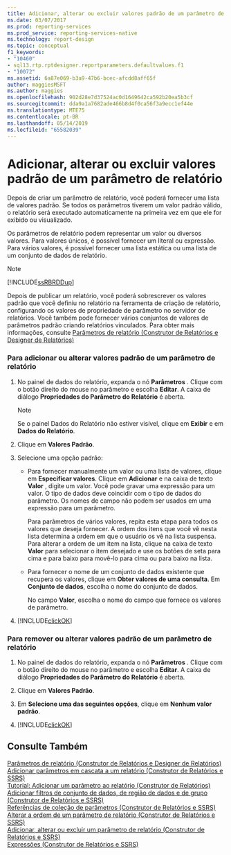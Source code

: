 ```yaml
---
title: Adicionar, alterar ou excluir valores padrão de um parâmetro de relatório | Microsoft Docs
ms.date: 03/07/2017
ms.prod: reporting-services
ms.prod_service: reporting-services-native
ms.technology: report-design
ms.topic: conceptual
f1_keywords:
- "10460"
- sql13.rtp.rptdesigner.reportparameters.defaultvalues.f1
- "10072"
ms.assetid: 6a87e069-b3a9-47b6-bcec-afcdd8aff65f
author: maggiesMSFT
ms.author: maggies
ms.openlocfilehash: 902d28e7d37524ac0d1649642ca592b20ea5b3cf
ms.sourcegitcommit: dda9a1a7682ade466b8d4f0ca56f3a9ecc1ef44e
ms.translationtype: MTE75
ms.contentlocale: pt-BR
ms.lasthandoff: 05/14/2019
ms.locfileid: "65582039"
---
```

# <a name="add-change-or-delete-default-values-for-a-report-parameter"></a>Adicionar, alterar ou excluir valores padrão de um parâmetro de relatório
  Depois de criar um parâmetro de relatório, você poderá fornecer uma lista de valores padrão. Se todos os parâmetros tiverem um valor padrão válido, o relatório será executado automaticamente na primeira vez em que ele for exibido ou visualizado.  
  
 Os parâmetros de relatório podem representar um valor ou diversos valores. Para valores únicos, é possível fornecer um literal ou expressão. Para vários valores, é possível fornecer uma lista estática ou uma lista de um conjunto de dados de relatório.  
  
> [!NOTE]  
>  [!INCLUDE[ssRBRDDup](../../includes/ssrbrddup-md.md)]  
  
 Depois de publicar um relatório, você poderá sobrescrever os valores padrão que você definiu no relatório na ferramenta de criação de relatório, configurando os valores de propriedade de parâmetro no servidor de relatórios. Você também pode fornecer vários conjuntos de valores de parâmetros padrão criando relatórios vinculados. Para obter mais informações, consulte  [Parâmetros de relatório &#40;Construtor de Relatórios e Designer de Relatórios&#41;](../../reporting-services/report-design/report-parameters-report-builder-and-report-designer.md)  
  
### <a name="to-add-or-change-the-default-values-for-a-report-parameter"></a>Para adicionar ou alterar valores padrão de um parâmetro de relatório  
  
1.  No painel de dados do relatório, expanda o nó **Parâmetros** . Clique com o botão direito do mouse no parâmetro e escolha **Editar**. A caixa de diálogo **Propriedades do Parâmetro do Relatório** é aberta.  
  
    > [!NOTE]  
    >  Se o painel Dados do Relatório não estiver visível, clique em **Exibir** e em **Dados do Relatório**.  
  
2.  Clique em **Valores Padrão**.  
  
3.  Selecione uma opção padrão:  
  
    -   Para fornecer manualmente um valor ou uma lista de valores, clique em **Especificar valores**. Clique em **Adicionar** e na caixa de texto **Valor** , digite um valor. Você pode gravar uma expressão para um valor. O tipo de dados deve coincidir com o tipo de dados do parâmetro. Os nomes de campo não podem ser usados em uma expressão para um parâmetro.  
  
         Para parâmetros de vários valores, repita esta etapa para todos os valores que deseja fornecer. A ordem dos itens que você vê nesta lista determina a ordem em que o usuário os vê na lista suspensa. Para alterar a ordem de um item na lista, clique na caixa de texto **Valor** para selecionar o item desejado e use os botões de seta para cima e para baixo para movê-lo para cima ou para baixo na lista.  
  
    -   Para fornecer o nome de um conjunto de dados existente que recupera os valores, clique em **Obter valores de uma consulta**. Em **Conjunto de dados**, escolha o nome do conjunto de dados.  
  
         No campo **Valor**, escolha o nome do campo que fornece os valores de parâmetro.  
  
4.  [!INCLUDE[clickOK](../../includes/clickok-md.md)]  
  
### <a name="to-remove-the-default-values-for-a-report-parameter"></a>Para remover ou alterar valores padrão de um parâmetro de relatório  
  
1.  No painel de dados do relatório, expanda o nó **Parâmetros** . Clique com o botão direito do mouse no parâmetro e escolha **Editar**. A caixa de diálogo **Propriedades do Parâmetro do Relatório** é aberta.  
  
2.  Clique em **Valores Padrão**.  
  
3.  Em **Selecione uma das seguintes opções**, clique em **Nenhum valor padrão**.  
  
4.  [!INCLUDE[clickOK](../../includes/clickok-md.md)]  
  
## <a name="see-also"></a>Consulte Também  
 [Parâmetros de relatório &#40;Construtor de Relatórios e Designer de Relatórios&#41;](../../reporting-services/report-design/report-parameters-report-builder-and-report-designer.md)   
 [Adicionar parâmetros em cascata a um relatório &#40;Construtor de Relatórios e SSRS&#41;](../../reporting-services/report-design/add-cascading-parameters-to-a-report-report-builder-and-ssrs.md)   
 [Tutorial: Adicionar um parâmetro ao relatório &#40;Construtor de Relatórios&#41;](../../reporting-services/tutorial-add-a-parameter-to-your-report-report-builder.md)   
 [Adicionar filtros de conjunto de dados, de região de dados e de grupo &#40;Construtor de Relatórios e SSRS&#41;](../../reporting-services/report-design/add-dataset-filters-data-region-filters-and-group-filters.md)   
 [Referências de coleção de parâmetros &#40;Construtor de Relatórios e SSRS&#41;](../../reporting-services/report-design/built-in-collections-parameters-collection-references-report-builder.md)   
 [Alterar a ordem de um parâmetro de relatório &#40;Construtor de Relatórios e SSRS&#41;](../../reporting-services/report-design/change-the-order-of-a-report-parameter-report-builder-and-ssrs.md)   
 [Adicionar, alterar ou excluir um parâmetro de relatório &#40;Construtor de Relatórios e SSRS&#41;](../../reporting-services/report-design/add-change-or-delete-a-report-parameter-report-builder-and-ssrs.md)   
 [Expressões &#40;Construtor de Relatórios e SSRS&#41;](../../reporting-services/report-design/expressions-report-builder-and-ssrs.md)  
  
  
